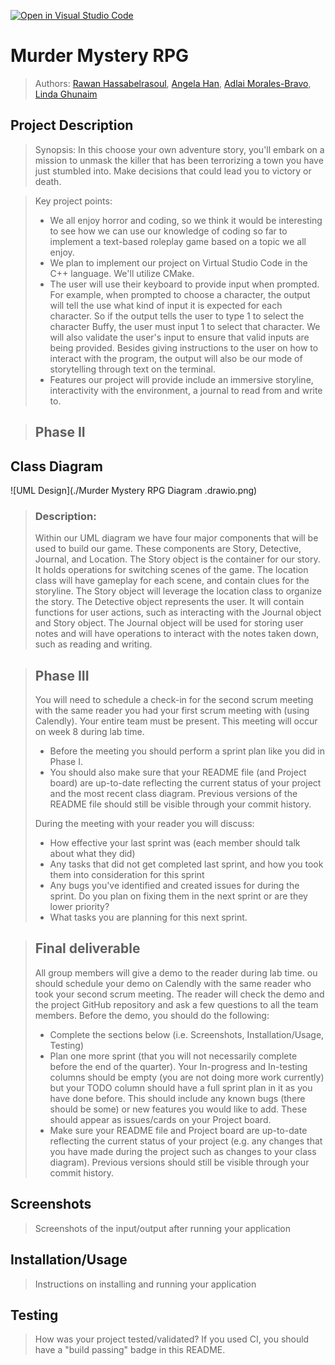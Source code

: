 [![Open in Visual Studio Code](https://classroom.github.com/assets/open-in-vscode-c66648af7eb3fe8bc4f294546bfd86ef473780cde1dea487d3c4ff354943c9ae.svg)](https://classroom.github.com/online_ide?assignment_repo_id=8910715&assignment_repo_type=AssignmentRepo)

# Murder Mystery RPG
 > Authors: [Rawan Hassabelrasoul](https://github.com/rawanhass), [Angela Han](https://github.com/AngelaHan1), [Adlai Morales-Bravo](https://github.com/AdlaiMB), [Linda Ghunaim](https://github.com/lindgh)

## Project Description
 > Synopsis: In this choose your own adventure story, you'll embark on a mission to unmask the killer that has been terrorizing a town you have just stumbled into. Make decisions that could lead you to victory or death. 

 > Key project points:
 > * We all enjoy horror and coding, so we think it would be interesting to see how we can use our knowledge of coding so far to implement a text-based roleplay game based on a topic we all enjoy.
 > * We plan to implement our project on Virtual Studio Code in the C++ language. We'll utilize CMake.
 > * The user will use their keyboard to provide input when prompted. For example, when prompted to choose a character, the output will tell the use what kind of input it is expected for each character. So if the output tells the user to type 1 to select the character Buffy, the user must input 1 to select that character. We will also validate the user's input to ensure that valid inputs are being provided. Besides giving instructions to the user on how to interact with the program, the output will also be our mode of storytelling through text on the terminal. 
 > * Features our project will provide include an immersive storyline, interactivity with the environment, a journal to read from and write to.
 
 > ## Phase II
## Class Diagram 
![UML Design](./Murder Mystery RPG Diagram .drawio.png)

 > ### Description:
 > Within our UML diagram we have four major components that will be used to build our game. These components are Story, Detective, Journal, and Location. The Story object is the container for our story. It holds operations for switching scenes of the game. The location class will have gameplay for each scene, and contain clues for the storyline. The Story object will leverage the location class to organize the story. The Detective object represents the user. It will contain functions for user actions, such as interacting with the Journal object and Story object. The Journal object will be used for storing user notes and will have operations to interact with the notes taken down, such as reading and writing. 
 
 > ## Phase III
 > You will need to schedule a check-in for the second scrum meeting with the same reader you had your first scrum meeting with (using Calendly). Your entire team must be present. This meeting will occur on week 8 during lab time.
 > * Before the meeting you should perform a sprint plan like you did in Phase I.
 > * You should also make sure that your README file (and Project board) are up-to-date reflecting the current status of your project and the most recent class diagram. Previous versions of the README file should still be visible through your commit history.
> 
> During the meeting with your reader you will discuss: 
 > * How effective your last sprint was (each member should talk about what they did)
 > * Any tasks that did not get completed last sprint, and how you took them into consideration for this sprint
 > * Any bugs you've identified and created issues for during the sprint. Do you plan on fixing them in the next sprint or are they lower priority?
 > * What tasks you are planning for this next sprint.

 
 > ## Final deliverable
 > All group members will give a demo to the reader during lab time. ou should schedule your demo on Calendly with the same reader who took your second scrum meeting. The reader will check the demo and the project GitHub repository and ask a few questions to all the team members. 
 > Before the demo, you should do the following:
 > * Complete the sections below (i.e. Screenshots, Installation/Usage, Testing)
 > * Plan one more sprint (that you will not necessarily complete before the end of the quarter). Your In-progress and In-testing columns should be empty (you are not doing more work currently) but your TODO column should have a full sprint plan in it as you have done before. This should include any known bugs (there should be some) or new features you would like to add. These should appear as issues/cards on your Project board.
 > * Make sure your README file and Project board are up-to-date reflecting the current status of your project (e.g. any changes that you have made during the project such as changes to your class diagram). Previous versions should still be visible through your commit history. 
 
 ## Screenshots
 > Screenshots of the input/output after running your application
 ## Installation/Usage
 > Instructions on installing and running your application
 ## Testing
 > How was your project tested/validated? If you used CI, you should have a "build passing" badge in this README.
 
